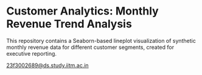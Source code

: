 # Customer Analytics: Monthly Revenue Trend Analysis

This repository contains a Seaborn-based lineplot visualization of synthetic monthly revenue data for different customer segments, created for executive reporting.

23f3002689@ds.study.iitm.ac.in

